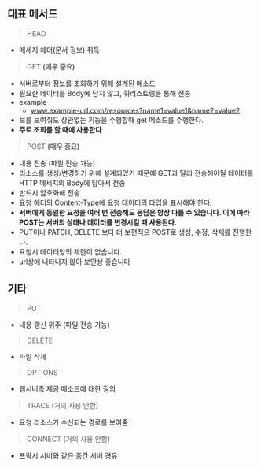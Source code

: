 대표 메서드
---
> HEAD
* 메세지 헤더(문서 정보) 취득
> GET **(매우 중요)**
* 서버로부터 정보를 조회하기 위해 설계된 메소드
* 필요한 데이터를 Body에 담지 않고, 쿼리스트링을 통해 전송
* example
  * www.example-url.com/resources?name1=value1&name2=value2
* 보를 보여줘도 상관없는 기능을 수행할때 get 메소드를 수행한다.
* **주로 조회를 할 때에 사용한다**
> POST **(매우 중요)**
* 내용 전송 (파일 전송 가능)
* 리소스를 생성/변경하기 위해 설계되었기 때문에 GET과 달리 전송해야될 데이터를 HTTP 메세지의 Body에 담아서 전송
* 반드시 암호화해 전송
* 요청 헤더의 Content-Type에 요청 데이터의 타입을 표시해야 한다.
* **서버에게 동일한 요청을 여러 번 전송해도 응답은 항상 다를 수 있습니다. 이에 따라 POST는 서버의 상태나 데이터를 변경시킬 때 사용된다.**
* PUT이나 PATCH, DELETE 보다 더 보편적으 POST로 생성, 수정, 삭제를 진행한다.
* 요청시 데이터양의 제한이 없습니다.
* url상에 나타나지 않아 보안상 좋습니다

기타
---
> PUT
* 내용 갱신 위주 (파일 전송 가능)
> DELETE
* 파일 삭제
> OPTIONS
* 웹서버측 제공 메소드에 대한 질의
> TRACE (거의 사용 안함)
* 요청 리소스가 수신되는 경로를 보여줌
> CONNECT (거의 사용 안함)
* 프락시 서버와 같은 중간 서버 경유
